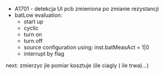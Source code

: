 - A1701 - detekcja UI pcb zmieniona po zmianie rezystancji
- batLow evaluation:
	- start up 
	- cyclic
	- turn on
	- turn off
	- source configuration using: inst.batMeasAct = 1|0
	- interrupt by flag


next:
zmierzyc jle pomiar kosztuje (ile ciagly ( ile trwa)...)